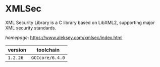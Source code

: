 # XMLSec

XML Security Library is a C library based on LibXML2,  supporting major XML security standards.

*homepage*: <https://www.aleksey.com/xmlsec/index.html>

version | toolchain
--------|----------
``1.2.26`` | ``GCCcore/6.4.0``
